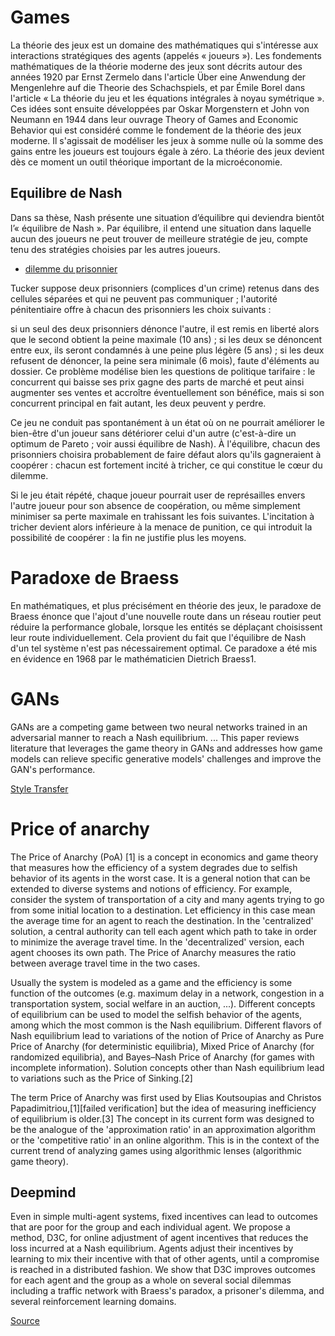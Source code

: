 # Games


La théorie des jeux est un domaine des mathématiques qui s'intéresse aux interactions stratégiques des agents (appelés « joueurs »). Les fondements mathématiques de la théorie moderne des jeux sont décrits autour des années 1920 par Ernst Zermelo dans l'article Über eine Anwendung der Mengenlehre auf die Theorie des Schachspiels, et par Émile Borel dans l'article « La théorie du jeu et les équations intégrales à noyau symétrique ». Ces idées sont ensuite développées par Oskar Morgenstern et John von Neumann en 1944 dans leur ouvrage Theory of Games and Economic Behavior qui est considéré comme le fondement de la théorie des jeux moderne. Il s'agissait de modéliser les jeux à somme nulle où la somme des gains entre les joueurs est toujours égale à zéro. La théorie des jeux devient dès ce moment un outil théorique important de la microéconomie.

## Equilibre de Nash

Dans sa thèse, Nash présente une situation d’équilibre qui deviendra bientôt l’« équilibre de Nash ». Par équilibre, il entend une situation dans laquelle aucun des joueurs ne peut trouver de meilleure stratégie de jeu, compte tenu des stratégies choisies par les autres joueurs.


- [dilemme du prisonnier](https://fr.wikipedia.org/wiki/Dilemme_du_prisonnier)


Tucker suppose deux prisonniers (complices d'un crime) retenus dans des cellules séparées et qui ne peuvent pas communiquer ; l'autorité pénitentiaire offre à chacun des prisonniers les choix suivants :

si un seul des deux prisonniers dénonce l'autre, il est remis en liberté alors que le second obtient la peine maximale (10 ans) ;
si les deux se dénoncent entre eux, ils seront condamnés à une peine plus légère (5 ans) ;
si les deux refusent de dénoncer, la peine sera minimale (6 mois), faute d'éléments au dossier.
Ce problème modélise bien les questions de politique tarifaire : le concurrent qui baisse ses prix gagne des parts de marché et peut ainsi augmenter ses ventes et accroître éventuellement son bénéfice, mais si son concurrent principal en fait autant, les deux peuvent y perdre.

Ce jeu ne conduit pas spontanément à un état où on ne pourrait améliorer le bien-être d'un joueur sans détériorer celui d'un autre (c'est-à-dire un optimum de Pareto ; voir aussi équilibre de Nash). À l'équilibre, chacun des prisonniers choisira probablement de faire défaut alors qu'ils gagneraient à coopérer : chacun est fortement incité à tricher, ce qui constitue le cœur du dilemme.

Si le jeu était répété, chaque joueur pourrait user de représailles envers l'autre joueur pour son absence de coopération, ou même simplement minimiser sa perte maximale en trahissant les fois suivantes. L'incitation à tricher devient alors inférieure à la menace de punition, ce qui introduit la possibilité de coopérer : la fin ne justifie plus les moyens.


# Paradoxe de Braess

En mathématiques, et plus précisément en théorie des jeux, le paradoxe de Braess énonce que l'ajout d'une nouvelle route dans un réseau routier peut réduire la performance globale, lorsque les entités se déplaçant choisissent leur route individuellement. Cela provient du fait que l'équilibre de Nash d'un tel système n'est pas nécessairement optimal. Ce paradoxe a été mis en évidence en 1968 par le mathématicien Dietrich Braess1.

# GANs

GANs are a competing game between two neural networks trained in an adversarial manner to reach a Nash equilibrium. ... This paper reviews literature that leverages the game theory in GANs and addresses how game models can relieve specific generative models' challenges and improve the GAN's performance.


[Style Transfer](https://towardsdatascience.com/style-transfer-with-gans-on-hd-images-88e8efcf3716)


# Price of anarchy

The Price of Anarchy (PoA) [1] is a concept in economics and game theory that measures how the efficiency of a system degrades due to selfish behavior of its agents in the worst case. It is a general notion that can be extended to diverse systems and notions of efficiency. For example, consider the system of transportation of a city and many agents trying to go from some initial location to a destination. Let efficiency in this case mean the average time for an agent to reach the destination. In the 'centralized' solution, a central authority can tell each agent which path to take in order to minimize the average travel time. In the 'decentralized' version, each agent chooses its own path. The Price of Anarchy measures the ratio between average travel time in the two cases.

Usually the system is modeled as a game and the efficiency is some function of the outcomes (e.g. maximum delay in a network, congestion in a transportation system, social welfare in an auction, ...). Different concepts of equilibrium can be used to model the selfish behavior of the agents, among which the most common is the Nash equilibrium. Different flavors of Nash equilibrium lead to variations of the notion of Price of Anarchy as Pure Price of Anarchy (for deterministic equilibria), Mixed Price of Anarchy (for randomized equilibria), and Bayes–Nash Price of Anarchy (for games with incomplete information). Solution concepts other than Nash equilibrium lead to variations such as the Price of Sinking.[2]

The term Price of Anarchy was first used by Elias Koutsoupias and Christos Papadimitriou,[1][failed verification] but the idea of measuring inefficiency of equilibrium is older.[3] The concept in its current form was designed to be the analogue of the 'approximation ratio' in an approximation algorithm or the 'competitive ratio' in an online algorithm. This is in the context of the current trend of analyzing games using algorithmic lenses (algorithmic game theory).


## Deepmind

Even in simple multi-agent systems, fixed incentives can lead to outcomes that are poor for the group and each individual agent. We propose a method, D3C, for online adjustment of agent incentives that reduces the loss incurred at a Nash equilibrium. Agents adjust their incentives by learning to mix their incentive with that of other agents, until a compromise is reached in a distributed fashion. We show that D3C improves outcomes for each agent and the group as a whole on several social dilemmas including a traffic network with Braess's paradox, a prisoner's dilemma, and several reinforcement learning domains.


[Source](https://deepmind.com/research/publications/2020/D3C-Reducing-the-Price-of-Anarchy-in-Multi-Agent-Learning)
